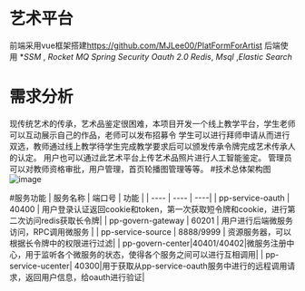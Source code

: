 # 艺术平台
前端采用vue框架搭建<https://github.com/MJLee00/PlatFormForArtist>
后端使用 **SSM* , *Rocket MQ*  *Spring Security Oauth 2.0* *Redis*, *Msql* ,*Elastic Search*
# 需求分析
现传统艺术的传承，艺术品鉴定很困难，本项目开发一个线上教学平台，学生老师可以互动展示自己的作品，老师可以发布招募令
学生可以进行拜师申请从而进行双选，教师通过线上教学待学生完成教学要求后可以颁发传承令牌完成艺术传承人的认定。
用户也可以通过此艺术平台上传艺术品照片进行人工智能鉴定。
管理员可以对教师资格审批，用户管理，首页轮播图管理等等。
#技术总体架构图
![image](https://note.youdao.com/yws/api/personal/file/41D47FBFCFF24E85874D96CF0578364C?method=download&shareKey=32b9ce949f841750f998bdfa10e72fae)




#服务功能
|  服务名称  | 端口号 | 功能 |
|  ----  | ----  |  ----|
|  pp-service-oauth | 40400      | 用户登录认证返回cookie和token，第一次获取短令牌和cookie，进行第二次访问redis获取长令牌|
|  pp-govern-gateway  |  60201     | 用户进行后端微服务访问，RPC调用微服务 |
|  pp-service-source  |  8888/9999     |  资源服务器，可以根据长令牌中的权限进行过滤|
| pp-govern-center|40401/40402|微服务注册中心，用于监听各个微服务的状态，使得各个服务之间可以进行互相调用|
| pp-service-ucenter| 40300|用于获取从pp-service-oauth服务中进行的远程调用请求，返回用户信息，给oauth进行验证|

